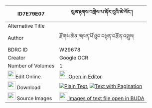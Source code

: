 |ID7E79E07|སུམ་རྟགས་འགྲེལ་པ་ནོར་བུའི་མེ་ལོང་། 
| --- | --- 
|Alternative Title |
|Author| རྫོགས་ཆེན་མཁན་པོ་ཐུབ་བསྟན་བརྩོན་འགྲུས།
|BDRC ID | W29678
|Creator | Google OCR
|Number of Volumes| 1
|<img width="25" src="https://img.icons8.com/color/25/000000/edit-property.png">Edit Online| [<img width="25" src="https://avatars.githubusercontent.com/u/45091458?s=200&v=4"> Open in Editor](http://editor.openpecha.org/ID7E79E07)
|<img width="25" src="https://img.icons8.com/fluent/48/000000/download-2.png"/>  Download | [![](https://img.icons8.com/color/20/000000/txt.png)Plain Text](https://github.com/Openpecha/ID7E79E07/releases/download/v1/sum_tak_drelpa_norbu_i_melong_plain_ID7E79E07.zip), [![](https://img.icons8.com/color/20/000000/txt.png)Text with Pagination](https://github.com/Openpecha/ID7E79E07/releases/download/v1/sum_tak_drelpa_norbu_i_melong_pages_ID7E79E07.zip)
|<img width="25" src="https://img.icons8.com/plasticine/100/000000/pictures-folder.png"/>  Source Images | [<img width="25" src="https://library.bdrc.io/icons/BUDA-small.svg"> Images of text file open in BUDA](https://library.bdrc.io/show/bdr:W29678)